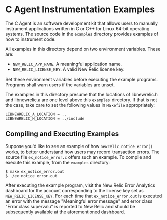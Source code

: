 # C Agent Instrumentation Examples

The C Agent is an software development kit that allows users to manually instrument applications written in C 
or C++ for Linux 64-bit operating systems. The source code in the `examples` directory provides examples of
how to instrument code.

All examples in this directory depend on two environment variables. These are:

- `NEW_RELIC_APP_NAME`. A meaningful application name.
- `NEW_RELIC_LICENSE_KEY`. A valid New Relic license key.

Set these environment variables before executing the example programs. Programs shall warn users if the
variables are unset.

The examples in this directory presume that the locations of libnewrelic.h and libnewrelic.a are one
level above this `examples` directory. If that is not the case, take care to set the following values
in `Makefile` appropriately:

```
LIBNEWRELIC_A_LOCATION = ..
LIBNEWRELIC_H_LOCATION = ../include
```

## Compiling and Executing Examples

Suppose you'd like to see an example of how `newrelic_notice_error()` works, to better understand how 
users may record transaction errors.  The source file `ex_notice_error.c` offers such an example. 
To compile and execute this example, from the `examples` directory:

```
$ make ex_notice_error.out
$ ./ex_notice_error.out

```

After executing the example program, visit the New Relic Error Analytics dashboard for the account 
corresponding to the license key set as `NEW_RELIC_LICENSE_KEY`. For each time that `ex_notice_error.out`
is executed an error with the message "Meaningful error message" and error class "Error.class.supervalu"
is reported to New Relic and should be subsequently available at the aforementioned dashboard.
